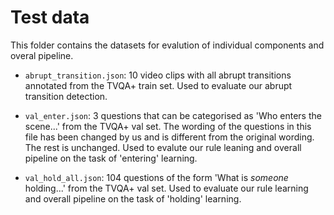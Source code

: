# Test data

This folder contains the datasets for evalution of individual components and overal pipeline.

* `abrupt_transition.json`: 10 video clips with all abrupt transitions annotated from the TVQA+ train set. Used to evaluate our abrupt transition detection.

* `val_enter.json`: 3 questions that can be categorised as 'Who enters the scene...' from the TVQA+ val set. The wording of the questions in this file has been changed by us and is different from the original wording. The rest is unchanged. Used to evalute our rule leaning and overall pipeline on the task of 'entering' learning.

* `val_hold_all.json`: 104 questions of the form 'What is *someone* holding...' from the TVQA+ val set. Used to evaluate our rule learning and overall pipeline on the task of 'holding' learning.
